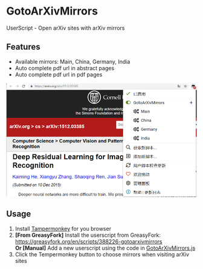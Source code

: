 # GotoArXivMirrors
UserScript - Open arXiv sites with arXiv mirrors

## Features
- Available mirrors: Main, China, Germany, India
- Auto complete pdf url in abstract pages
- Auto complete pdf url in pdf pages
  
![usage](./img/usage.png)

## Usage
1. Install [Tampermonkey](https://www.tampermonkey.net/) for you browser
2. **[From GreasyFork]** Install the userscript from GreasyFork: https://greasyfork.org/en/scripts/388226-gotoarxivmirrors  
**Or [Manual]** Add a new userscript using the code in [GotoArXivMirrors.js](./GotoArXivMirrors.js)
3. Click the Tempermonkey button to choose mirrors when visiting arXiv sites

